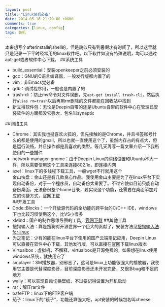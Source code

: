 ```yaml
---
layout: post
title: "Linux装机必备"
date: 2014-05-16 21:29:00 +0800
comments: true
categories: [linux, config]
tags: 装机
---
```

本来想写个afterinstall的shell的，但是貌似只有到暑假才有时间了，所以这里就只是记录一下平时经常用的linux软件吧。以下软件如没有特殊说明，均可以通过apt-get或者软件中心下载。
##系统工具
 - build_essential：安装openkeeper之前必须安装的  
 - gcc：GNU的C语言编译器，一般发行版都内置了的  
 - vim：非Emacs党必备  
 - gdb：调试程序用，一般也是内置了的  
 - trash-cli：防止mv命令对文件误删，先`apt-get install trash-cli`，然后执行`alias rm=trash`以后再用rm删除的文件都能在回收站中找到  
 - 新立得软件包：无论是Deepin自带的还是Ubuntu自带的软件中心在管理已安装软件的方面都没它强大，包名叫synaptic  
<!--more-->
##网络工具
 - Chrome：其实我也挺喜欢火狐的，但先接触的是Chrome，并且书签账号什么的都是使用的gmail，所以也就一直使用这个了，虽然内存占的有点大，但是运行流畅，并且操作都是我喜欢的类型。等几天再写一篇文章介绍一下我所使用的一些插件  
 - network-manager-gnome：由于Deepin Linux的网络设置和Ubuntu不大一样，所以需要使用这个工具来连接802.1x，即连接内网  
 - axel：linux下的多线程下载工具，一般wget不行就用这个  
金山快盘：金山还是有几款良心作品。我使用金山主要是为了在linux平台下实现自动备份，对于一个程序员，自动备份太重要了。不过它貌似目前只能自动备份桌面，无法备份整个home目录，要实现这个功能，还需要在桌面添加对应的快捷方式，[官网下载](http://www.ubuntukylin.com/applications/showimg.php?lang=cn&id=21)  
##开发工具
 - Code::Blocks：一个开放源代码的全功能的跨平台的C/C++ IDE，windows下也比较习惯使用这个，比VS小很多  
 - xMind：国产的制作思维导图的工具，[官网下载](http://www.xmind.net/download/linux/)
##其他工具
 - 搜狗输入法：算是搜狗对开源世界一个巨大的贡献了，安装方法见[搜狗输入法 for linux](http://pinyin.sogou.com/linux/)  
 - 为之笔记：少有的能在linux平台下使用的国产云端笔记应用，Deepin Linux可以直接在软件中心下载，其他发行版，可以直接在[官网](http://www.wiz.cn/download.html)下载linux版本  
 - Virtualbox：虚拟机，不解释，virtualbox是开源免费的，如果想在linux使用windows系统，就使用它了  
 - smplayer：SM播放器，别邪恶了，这可是linux上功能很强大的播放器，我使用它主要是代替深度影音，目前深度影音还未开发完备，又很多bug和不足的地方  
 - wally：可以实现自动切换壁纸，不过要记得设置为开机启动  
 - rar：解压rar文件  
 - bafeFTP：linux下的FTP客户端  
 - 茄子：linux下的“镜子”，功能还算强大吧，apt安装的时候包名叫cheese  
